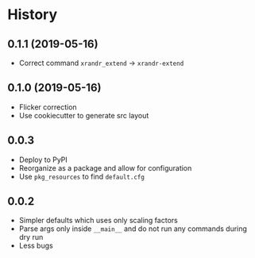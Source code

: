 # History

0.1.1 (2019-05-16)
------------------

* Correct command `xrandr_extend` -> `xrandr-extend`

0.1.0 (2019-05-16)
------------------

* Flicker correction
* Use cookiecutter to generate src layout

0.0.3
-----

* Deploy to PyPI
* Reorganize as a package and allow for configuration
* Use `pkg_resources` to find `default.cfg`

0.0.2
-----

* Simpler defaults which uses only scaling factors
* Parse args only inside `__main__` and do not run any commands during dry run
* Less bugs
